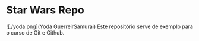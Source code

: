 # Star Wars Repo
![./yoda.png](Yoda GuerreirSamurai)
Este repositório serve de exemplo para o curso de Git e Github.
